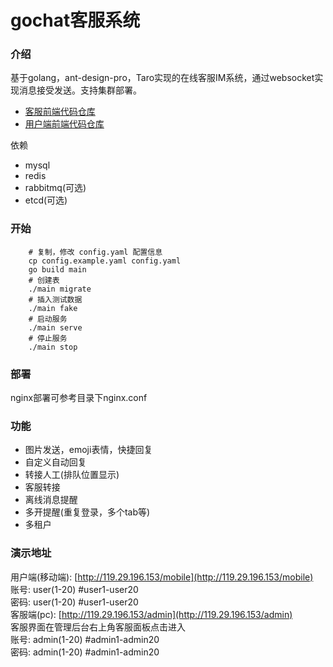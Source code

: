 # gochat客服系统

### 介绍
基于golang，ant-design-pro，Taro实现的在线客服IM系统，通过websocket实现消息接受发送。支持集群部署。
- [客服前端代码仓库](https://github.com/zjwshisb/service-frontend)
- [用户端前端代码仓库](https://github.com/zjwshisb/service-user) 

依赖
- mysql
- redis
- rabbitmq(可选)
- etcd(可选)

### 开始
```shell script
    # 复制，修改 config.yaml 配置信息
    cp config.example.yaml config.yaml
    go build main
    # 创建表
    ./main migrate
    # 插入测试数据
    ./main fake
    # 启动服务
    ./main serve
    # 停止服务
    ./main stop
```

### 部署
nginx部署可参考目录下nginx.conf

    
### 功能
- 图片发送，emoji表情，快捷回复
- 自定义自动回复
- 转接人工(排队位置显示)
- 客服转接
- 离线消息提醒
- 多开提醒(重复登录，多个tab等)
- 多租户


### 演示地址
用户端(移动端): [http://119.29.196.153/mobile](http://119.29.196.153/mobile)  
账号: user(1-20) #user1-user20  
密码: user(1-20) #user1-user20  
客服端(pc): [http://119.29.196.153/admin](http://119.29.196.153/admin)  
客服界面在管理后台右上角客服面板点击进入   
账号: admin(1-20) #admin1-admin20  
密码: admin(1-20) #admin1-admin20  